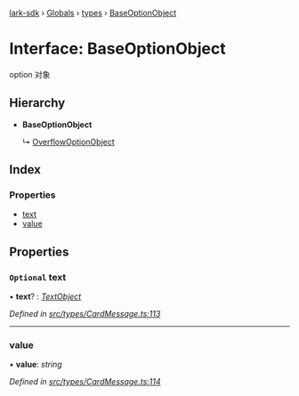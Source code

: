 [lark-sdk](../README.md) › [Globals](../globals.md) › [types](../modules/types.md) › [BaseOptionObject](types.baseoptionobject.md)

# Interface: BaseOptionObject

option 对象

## Hierarchy

* **BaseOptionObject**

  ↳ [OverflowOptionObject](types.overflowoptionobject.md)

## Index

### Properties

* [text](types.baseoptionobject.md#optional-text)
* [value](types.baseoptionobject.md#value)

## Properties

### `Optional` text

• **text**? : *[TextObject](../modules/types.md#textobject)*

*Defined in [src/types/CardMessage.ts:113](https://github.com/TbhT/lark-sdk/blob/e3605bb/src/types/CardMessage.ts#L113)*

___

###  value

• **value**: *string*

*Defined in [src/types/CardMessage.ts:114](https://github.com/TbhT/lark-sdk/blob/e3605bb/src/types/CardMessage.ts#L114)*
